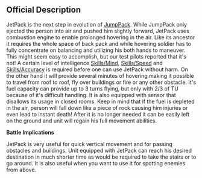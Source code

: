 ## Official Description

JetPack is the next step in evolution of
[JumpPack](JumpPack "wikilink"). While JumpPack only ejected the person
into air and pushed him slightly forward, JetPack uses combustion engine
to enable prolonged hovering in the air. Like its ancestor it requires
the whole space of back pack and while hovering soldier has to fully
concentrate on balancing and utilizing his both hands to maneuver. This
might seem easy to accomplish, but our test pilots reported that it's
not! A certain level of intelligence
[Skills/Mind](Skills/Mind "wikilink"),
[Skills/Speed](Skills/Speed "wikilink") and
[Skills/Accuracy](Skills/Accuracy "wikilink") is required before one can
use JetPack without harm. On the other hand it will provide several
minutes of hovering making it possible to travel from roof to roof, fly
over buildings or fire or any other obstacle. It's fuel capacity can
provide up to 3 turns flying, but only with 2/3 of TU because of it's
difficult handling. It is also equipped with sensor that disallows its
usage in closed rooms. Keep in mind that if the fuel is depleted in the
air, person will fall down like a piece of rock causing him injuries or
even lead to instant death! After it is no longer needed it can be
easily left on the ground and unit will regain his full movement
abilities.

**Battle Implications**

JetPack is very useful for quick vertical movement and for passing
obstacles and buildings. Unit equipped with JetPack can reach his
desired destination in much shorter time as would be required to take
the stairs or to go around. It is also useful when you want to use it
for spotting enemies from above.